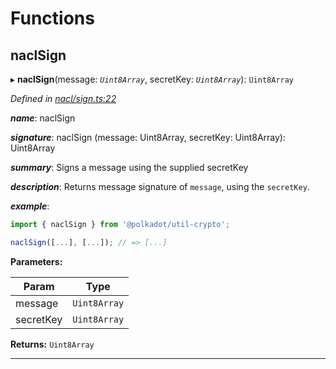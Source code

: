 

# Functions

<a id="naclsign"></a>

##  naclSign

▸ **naclSign**(message: *`Uint8Array`*, secretKey: *`Uint8Array`*): `Uint8Array`

*Defined in [nacl/sign.ts:22](https://github.com/polkadot-js/common/blob/67f66a3/packages/util-crypto/src/nacl/sign.ts#L22)*

*__name__*: naclSign

*__signature__*: naclSign (message: Uint8Array, secretKey: Uint8Array): Uint8Array

*__summary__*: Signs a message using the supplied secretKey

*__description__*: Returns message signature of `message`, using the `secretKey`.

*__example__*:   

```javascript
import { naclSign } from '@polkadot/util-crypto';

naclSign([...], [...]); // => [...]
```

**Parameters:**

| Param | Type |
| ------ | ------ |
| message | `Uint8Array` |
| secretKey | `Uint8Array` |

**Returns:** `Uint8Array`

___

